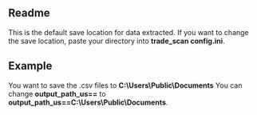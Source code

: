 ## Readme
This is the default save location for data extracted. 
If you want to change the save location, paste your directory into **trade_scan config.ini**.
## Example
You want to save the .csv files to **C:\Users\Public\Documents**
You can change **output_path_us==** 
to **output_path_us==C:\Users\Public\Documents**.